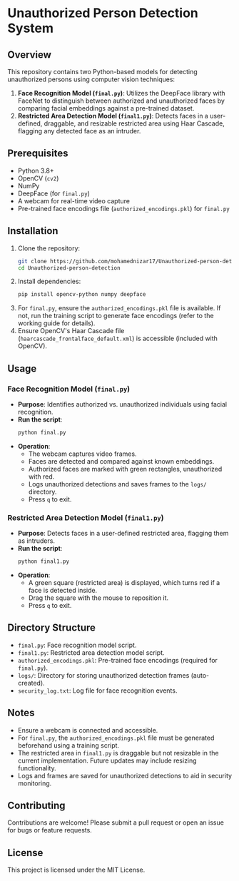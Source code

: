 # Unauthorized Person Detection System

## Overview
This repository contains two Python-based models for detecting unauthorized persons using computer vision techniques:

1. **Face Recognition Model (`final.py`)**: Utilizes the DeepFace library with FaceNet to distinguish between authorized and unauthorized faces by comparing facial embeddings against a pre-trained dataset.
2. **Restricted Area Detection Model (`final1.py`)**: Detects faces in a user-defined, draggable, and resizable restricted area using Haar Cascade, flagging any detected face as an intruder.

## Prerequisites
- Python 3.8+
- OpenCV (`cv2`)
- NumPy
- DeepFace (for `final.py`)
- A webcam for real-time video capture
- Pre-trained face encodings file (`authorized_encodings.pkl`) for `final.py`

## Installation
1. Clone the repository:
   ```bash
   git clone https://github.com/mohamednizar17/Unauthorized-person-detection.git
   cd Unauthorized-person-detection
   ```
2. Install dependencies:
   ```bash
   pip install opencv-python numpy deepface
   ```
3. For `final.py`, ensure the `authorized_encodings.pkl` file is available. If not, run the training script to generate face encodings (refer to the working guide for details).
4. Ensure OpenCV's Haar Cascade file (`haarcascade_frontalface_default.xml`) is accessible (included with OpenCV).

## Usage
### Face Recognition Model (`final.py`)
- **Purpose**: Identifies authorized vs. unauthorized individuals using facial recognition.
- **Run the script**:
  ```bash
  python final.py
  ```
- **Operation**:
  - The webcam captures video frames.
  - Faces are detected and compared against known embeddings.
  - Authorized faces are marked with green rectangles, unauthorized with red.
  - Logs unauthorized detections and saves frames to the `logs/` directory.
  - Press `q` to exit.

### Restricted Area Detection Model (`final1.py`)
- **Purpose**: Detects faces in a user-defined restricted area, flagging them as intruders.
- **Run the script**:
  ```bash
  python final1.py
  ```
- **Operation**:
  - A green square (restricted area) is displayed, which turns red if a face is detected inside.
  - Drag the square with the mouse to reposition it.
  - Press `q` to exit.

## Directory Structure
- `final.py`: Face recognition model script.
- `final1.py`: Restricted area detection model script.
- `authorized_encodings.pkl`: Pre-trained face encodings (required for `final.py`).
- `logs/`: Directory for storing unauthorized detection frames (auto-created).
- `security_log.txt`: Log file for face recognition events.

## Notes
- Ensure a webcam is connected and accessible.
- For `final.py`, the `authorized_encodings.pkl` file must be generated beforehand using a training script.
- The restricted area in `final1.py` is draggable but not resizable in the current implementation. Future updates may include resizing functionality.
- Logs and frames are saved for unauthorized detections to aid in security monitoring.

## Contributing
Contributions are welcome! Please submit a pull request or open an issue for bugs or feature requests.

## License
This project is licensed under the MIT License.
